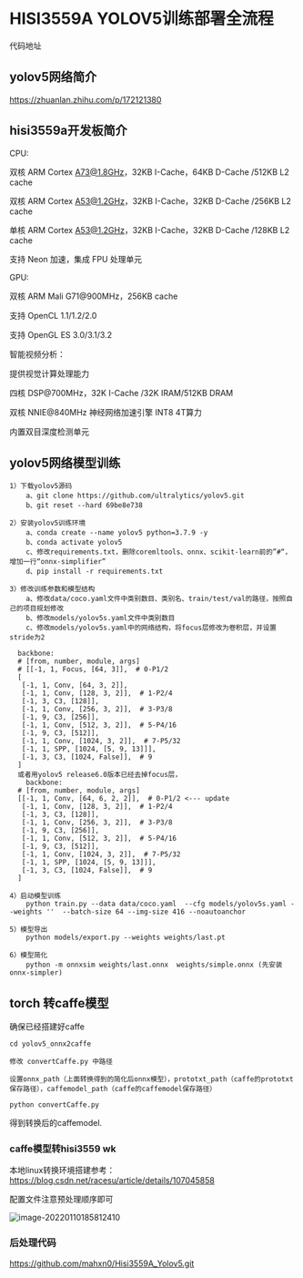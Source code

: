 # HISI3559A  YOLOV5训练部署全流程

代码地址

## yolov5网络简介  

https://zhuanlan.zhihu.com/p/172121380

## hisi3559a开发板简介

CPU:

双核 ARM Cortex A73@1.8GHz，32KB I-Cache，64KB D-Cache /512KB L2 cache

双核 ARM Cortex A53@1.2GHz，32KB I-Cache，32KB D-Cache /256KB L2 cache

单核 ARM Cortex A53@1.2GHz，32KB I-Cache，32KB D-Cache /128KB L2 cache

支持 Neon 加速，集成 FPU 处理单元

GPU:

双核 ARM Mali G71@900MHz，256KB cache

支持 OpenCL 1.1/1.2/2.0

支持 OpenGL ES 3.0/3.1/3.2

智能视频分析：

提供视觉计算处理能力

四核 DSP@700MHz，32K I-Cache /32K IRAM/512KB DRAM

双核 NNIE@840MHz 神经网络加速引擎 INT8 4T算力

内置双目深度检测单元

## yolov5网络模型训练

```
1）下载yolov5源码
	a、git clone https://github.com/ultralytics/yolov5.git
	b、git reset --hard 69be8e738
	
2）安装yolov5训练环境
	a、conda create --name yolov5 python=3.7.9 -y
	b、conda activate yolov5
	c、修改requirements.txt，删除coremltools、onnx、scikit-learn前的”#“，增加一行“onnx-simplifier”
	d、pip install -r requirements.txt
	
3）修改训练参数和模型结构
	a、修改data/coco.yaml文件中类别数目、类别名、train/test/val的路径，按照自己的项目规划修改
	b、修改models/yolov5s.yaml文件中类别数目
	c、修改models/yolov5s.yaml中的网络结构，将focus层修改为卷积层，并设置stride为2
	
  backbone:
  # [from, number, module, args]
  # [[-1, 1, Focus, [64, 3]],  # 0-P1/2
  [
   [-1, 1, Conv, [64, 3, 2]],
   [-1, 1, Conv, [128, 3, 2]],  # 1-P2/4
   [-1, 3, C3, [128]],
   [-1, 1, Conv, [256, 3, 2]],  # 3-P3/8
   [-1, 9, C3, [256]],
   [-1, 1, Conv, [512, 3, 2]],  # 5-P4/16
   [-1, 9, C3, [512]],
   [-1, 1, Conv, [1024, 3, 2]],  # 7-P5/32
   [-1, 1, SPP, [1024, [5, 9, 13]]],
   [-1, 3, C3, [1024, False]],  # 9
  ]
  或者用yolov5 release6.0版本已经去掉focus层，
  	backbone:
  # [from, number, module, args]
  [[-1, 1, Conv, [64, 6, 2, 2]],  # 0-P1/2 <--- update
   [-1, 1, Conv, [128, 3, 2]],  # 1-P2/4
   [-1, 3, C3, [128]],
   [-1, 1, Conv, [256, 3, 2]],  # 3-P3/8
   [-1, 9, C3, [256]],
   [-1, 1, Conv, [512, 3, 2]],  # 5-P4/16
   [-1, 9, C3, [512]],
   [-1, 1, Conv, [1024, 3, 2]],  # 7-P5/32
   [-1, 1, SPP, [1024, [5, 9, 13]]],
   [-1, 3, C3, [1024, False]],  # 9
  ]
  
4）启动模型训练
	python train.py --data data/coco.yaml  --cfg models/yolov5s.yaml --weights ''  --batch-size 64 --img-size 416 --noautoanchor
	
5）模型导出
	python models/export.py --weights weights/last.pt
	
6）模型简化
	python -m onnxsim weights/last.onnx  weights/simple.onnx (先安装onnx-simpler)
```

## torch 转caffe模型

确保已经搭建好caffe 

```
cd yolov5_onnx2caffe

修改 convertCaffe.py 中路径  

设置onnx_path（上面转换得到的简化后onnx模型），prototxt_path（caffe的prototxt保存路径），caffemodel_path（caffe的caffemodel保存路径）

python convertCaffe.py
```

 得到转换后的caffemodel.  

### caffe模型转hisi3559 wk

本地linux转换环境搭建参考：https://blog.csdn.net/racesu/article/details/107045858

配置文件注意预处理顺序即可

![image-20220110185812410](C:\Users\Administrator\AppData\Roaming\Typora\typora-user-images\image-20220110185812410.png)

### 后处理代码

https://github.com/mahxn0/Hisi3559A_Yolov5.git